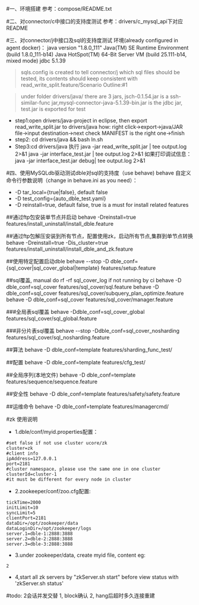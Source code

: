 
#一、环境搭建
参考：compose/README.txt

#二、对connector/c中接口的支持度测试
参考：drivers/c_mysql_api下对应README

#三、对connector/j中接口及sql的支持度测试
环境(already configured in agent docker)：
java version "1.8.0_111"
Java(TM) SE Runtime Environment (build 1.8.0_111-b14)
Java HotSpot(TM) 64-Bit Server VM (build 25.111-b14, mixed mode)
jdbc 5.1.39

> sqls.config is created to tell connector/j which sql files should be tested, its contents should keep consistent with read_write_split.feature/Scenario Outline:#1

> under folder drivers/java/ there are 3 jars, jsch-0.1.54.jar is a ssh-similar-func jar,mysql-connector-java-5.1.39-bin.jar is the jdbc jar, test.jar is exported for test

+ step1:open drivers/java-project in eclipse, then export read_write_split.jar to drivers/java
      how: right click->export->java/JAR file->input destination->next check MANIFEST is the right one->finish
+ step2: cd drivers/java && bash ln.sh
+ Step3:cd drivers/java 执行
	java -jar read_write_split.jar | tee output.log 2>&1
    java -jar interface_test.jar | tee output.log 2>&1
	如果打印调试信息：java -jar interface_test.jar debug| tee output.log 2>&1

#四、使用MySQLdb驱动测试dble对sql的支持度（use behave)
 behave 自定义命令行参数说明（change in behave.ini as you need）：
 - -D tar_local={true|false}, default false
 - -D test_config={auto_dble_test.yaml}
 - -D reinstall=true, default false, true is a must for install related features

##通过ftp包安装单节点并启动
behave -Dreinstall=true features/install_uninstall/install_dble.feature

##通过ftp包解压安装到所有节点，配置使用zk，启动所有节点,集群到单节点转换
behave -Dreinstall=true -Dis_cluster=true features/install_uninstall/install_dble_and_zk.feature

##使用特定配置启动dble
behave --stop -D dble_conf={sql_cover|sql_cover_global|template} features/setup.feature

##sql覆盖, manual do rf -rf sql_cover_log if not running by ci
behave -D dble_conf=sql_cover features/sql_cover/sql.feature 
behave -D dble_conf=sql_cover features/sql_cover/subquery_plan_optimize.feature
behave -D dble_conf=sql_cover features/sql_cover/manager.feature

###全局表sql覆盖
behave -Ddble_conf=sql_cover_global features/sql_cover/sql_global.feature

###非分片表sql覆盖
behave --stop -Ddble_conf=sql_cover_nosharding features/sql_cover/sql_nosharding.feature

##算法
behave -D dble_conf=template features/sharding_func_test/

##配置
behave -D dble_conf=template features/cfg_test/

##全局序列(本地文件)
behave -D dble_conf=template features/sequence/sequence.feature

##安全性
behave -D dble_conf=template features/safety/safety.feature

##运维命令
behave -D dble_conf=template features/managercmd/

#zk 使用说明
- 1.dble/conf/myid.properties配置：
```
#set false if not use cluster ucore/zk
cluster=zk
#client info
ipAddress=127.0.0.1
port=2181
#cluster namespace, please use the same one in one cluster
clusterId=cluster-1
#it must be different for every node in cluster
```
- 2.zookeeper/conf/zoo.cfg配置:
```
tickTime=2000
initLimit=10
syncLimit=5
clientPort=2181
dataDir=/opt/zookeeper/data
dataLoginDir=/opt/zookeeper/logs
server.1=dble-1:2888:3888
server.2=dble-2:2888:3888
server.3=dble-3:2888:3888
```
- 3.under zookeeper/data, create myid file, content eg:
```
2
```

- 4,start all zk servers by "zkServer.sh start" before view status with 'zkServer.sh status'

#todo:
2会话并发交替
1, block确认
2, hang后超时多久连接重建